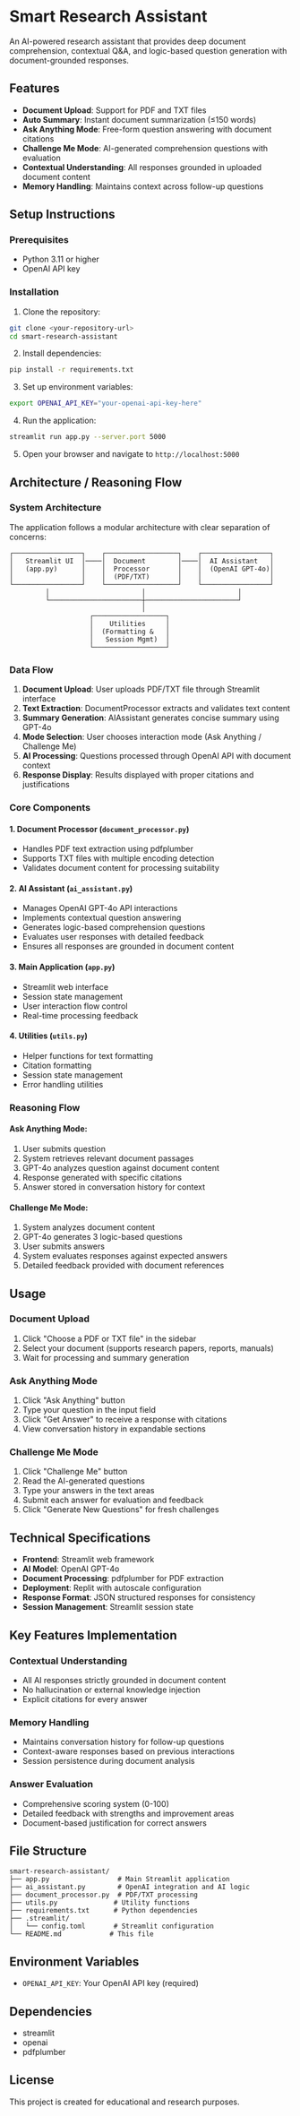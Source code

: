 # Smart Research Assistant

An AI-powered research assistant that provides deep document comprehension, contextual Q&A, and logic-based question generation with document-grounded responses.

## Features

- **Document Upload**: Support for PDF and TXT files
- **Auto Summary**: Instant document summarization (≤150 words)
- **Ask Anything Mode**: Free-form question answering with document citations
- **Challenge Me Mode**: AI-generated comprehension questions with evaluation
- **Contextual Understanding**: All responses grounded in uploaded document content
- **Memory Handling**: Maintains context across follow-up questions

## Setup Instructions

### Prerequisites

- Python 3.11 or higher
- OpenAI API key

### Installation

1. Clone the repository:
```bash
git clone <your-repository-url>
cd smart-research-assistant
```

2. Install dependencies:
```bash
pip install -r requirements.txt
```

3. Set up environment variables:
```bash
export OPENAI_API_KEY="your-openai-api-key-here"
```

4. Run the application:
```bash
streamlit run app.py --server.port 5000
```

5. Open your browser and navigate to `http://localhost:5000`

## Architecture / Reasoning Flow

### System Architecture

The application follows a modular architecture with clear separation of concerns:

```
┌─────────────────┐    ┌──────────────────┐    ┌─────────────────┐
│   Streamlit UI  │────│  Document        │────│  AI Assistant   │
│   (app.py)      │    │  Processor       │    │  (OpenAI GPT-4o)│
│                 │    │  (PDF/TXT)       │    │                 │
└─────────────────┘    └──────────────────┘    └─────────────────┘
         │                       │                       │
         └───────────────────────┼───────────────────────┘
                                 │
                    ┌──────────────────┐
                    │    Utilities     │
                    │  (Formatting &   │
                    │   Session Mgmt)  │
                    └──────────────────┘
```

### Data Flow

1. **Document Upload**: User uploads PDF/TXT file through Streamlit interface
2. **Text Extraction**: DocumentProcessor extracts and validates text content
3. **Summary Generation**: AIAssistant generates concise summary using GPT-4o
4. **Mode Selection**: User chooses interaction mode (Ask Anything / Challenge Me)
5. **AI Processing**: Questions processed through OpenAI API with document context
6. **Response Display**: Results displayed with proper citations and justifications

### Core Components

#### 1. Document Processor (`document_processor.py`)
- Handles PDF text extraction using pdfplumber
- Supports TXT files with multiple encoding detection
- Validates document content for processing suitability

#### 2. AI Assistant (`ai_assistant.py`)
- Manages OpenAI GPT-4o API interactions
- Implements contextual question answering
- Generates logic-based comprehension questions
- Evaluates user responses with detailed feedback
- Ensures all responses are grounded in document content

#### 3. Main Application (`app.py`)
- Streamlit web interface
- Session state management
- User interaction flow control
- Real-time processing feedback

#### 4. Utilities (`utils.py`)
- Helper functions for text formatting
- Citation formatting
- Session state management
- Error handling utilities

### Reasoning Flow

#### Ask Anything Mode:
1. User submits question
2. System retrieves relevant document passages
3. GPT-4o analyzes question against document content
4. Response generated with specific citations
5. Answer stored in conversation history for context

#### Challenge Me Mode:
1. System analyzes document content
2. GPT-4o generates 3 logic-based questions
3. User submits answers
4. System evaluates responses against expected answers
5. Detailed feedback provided with document references

## Usage

### Document Upload
1. Click "Choose a PDF or TXT file" in the sidebar
2. Select your document (supports research papers, reports, manuals)
3. Wait for processing and summary generation

### Ask Anything Mode
1. Click "Ask Anything" button
2. Type your question in the input field
3. Click "Get Answer" to receive a response with citations
4. View conversation history in expandable sections

### Challenge Me Mode
1. Click "Challenge Me" button
2. Read the AI-generated questions
3. Type your answers in the text areas
4. Submit each answer for evaluation and feedback
5. Click "Generate New Questions" for fresh challenges

## Technical Specifications

- **Frontend**: Streamlit web framework
- **AI Model**: OpenAI GPT-4o
- **Document Processing**: pdfplumber for PDF extraction
- **Deployment**: Replit with autoscale configuration
- **Response Format**: JSON structured responses for consistency
- **Session Management**: Streamlit session state

## Key Features Implementation

### Contextual Understanding
- All AI responses strictly grounded in document content
- No hallucination or external knowledge injection
- Explicit citations for every answer

### Memory Handling
- Maintains conversation history for follow-up questions
- Context-aware responses based on previous interactions
- Session persistence during document analysis

### Answer Evaluation
- Comprehensive scoring system (0-100)
- Detailed feedback with strengths and improvement areas
- Document-based justification for correct answers

## File Structure

```
smart-research-assistant/
├── app.py                 # Main Streamlit application
├── ai_assistant.py        # OpenAI integration and AI logic
├── document_processor.py  # PDF/TXT processing
├── utils.py              # Utility functions
├── requirements.txt      # Python dependencies
├── .streamlit/
│   └── config.toml       # Streamlit configuration
└── README.md            # This file
```

## Environment Variables

- `OPENAI_API_KEY`: Your OpenAI API key (required)

## Dependencies

- streamlit
- openai
- pdfplumber

## License

This project is created for educational and research purposes.
